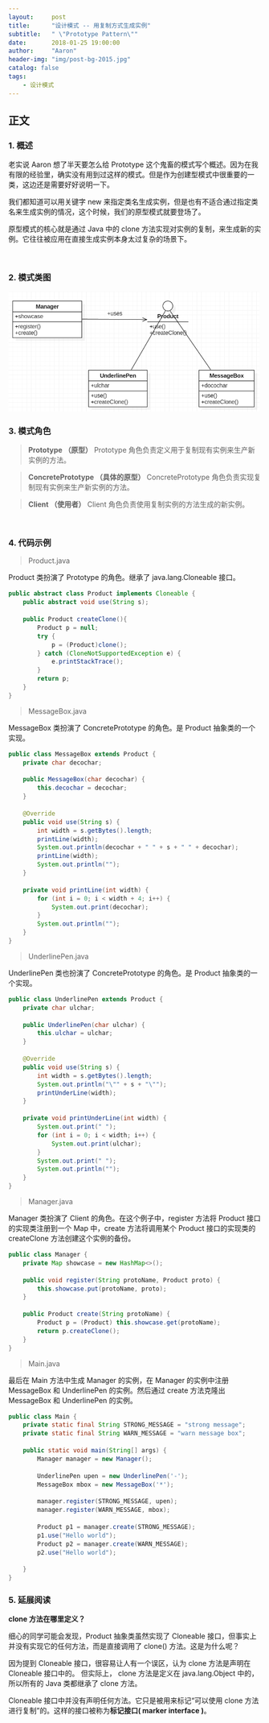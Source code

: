 ```yaml
---
layout:     post
title:      "设计模式 -- 用复制方式生成实例"
subtitle:   " \"Prototype Pattern\""
date:       2018-01-25 19:00:00
author:     "Aaron"
header-img: "img/post-bg-2015.jpg"
catalog: false
tags:
    - 设计模式
---
```



## 正文

### 1. 概述

老实说 Aaron 想了半天要怎么给 Prototype 这个鬼畜的模式写个概述。因为在我有限的经验里，确实没有用到过这样的模式。但是作为创建型模式中很重要的一类，这边还是需要好好说明一下。

我们都知道可以用关键字 new 来指定类名生成实例，但是也有不适合通过指定类名来生成实例的情况，这个时候，我们的原型模式就要登场了。

原型模式的核心就是通过 Java 中的 clone 方法实现对实例的复制，来生成新的实例。它往往被应用在直接生成实例本身太过复杂的场景下。

<br />

### 2. 模式类图
<img class="shadow" src="/img/in-post/prototypepattern/prototype-1.png" width="500">

<br />

### 3. 模式角色

> **Prototype （原型）**
Prototype 角色负责定义用于复制现有实例来生产新实例的方法。

> **ConcretePrototype （具体的原型）**
ConcretePrototype 角色负责实现复制现有实例来生产新实例的方法。

> **Client （使用者）**
Client 角色负责使用复制实例的方法生成的新实例。


<br />

### 4. 代码示例

> Product.java

Product 类扮演了 Prototype 的角色。继承了 java.lang.Cloneable 接口。

```java
public abstract class Product implements Cloneable {
    public abstract void use(String s);

    public Product createClone(){
        Product p = null;
        try {
            p = (Product)clone();
        } catch (CloneNotSupportedException e) {
            e.printStackTrace();
        }
        return p;
    }
}
```

> MessageBox.java

MessageBox 类扮演了 ConcretePrototype 的角色。是 Product 抽象类的一个实现。

```java
public class MessageBox extends Product {
    private char decochar;

    public MessageBox(char decochar) {
        this.decochar = decochar;
    }

    @Override
    public void use(String s) {
        int width = s.getBytes().length;
        printLine(width);
        System.out.println(decochar + " " + s + " " + decochar);
        printLine(width);
        System.out.println("");
    }

    private void printLine(int width) {
        for (int i = 0; i < width + 4; i++) {
            System.out.print(decochar);
        }
        System.out.println("");
    }
}
```

> UnderlinePen.java

UnderlinePen 类也扮演了 ConcretePrototype 的角色。是 Product 抽象类的一个实现。

```java
public class UnderlinePen extends Product {
    private char ulchar;

    public UnderlinePen(char ulchar) {
        this.ulchar = ulchar;
    }

    @Override
    public void use(String s) {
        int width = s.getBytes().length;
        System.out.println("\"" + s + "\"");
        printUnderLine(width);
    }

    private void printUnderLine(int width) {
        System.out.print(" ");
        for (int i = 0; i < width; i++) {
            System.out.print(ulchar);
        }
        System.out.print(" ");
        System.out.println("");
    }
}
```

> Manager.java

Manager 类扮演了 Client 的角色。在这个例子中，register 方法将 Product 接口的实现类注册到一个 Map 中，create 方法将调用某个 Product 接口的实现类的 createClone 方法创建这个实例的备份。

```java
public class Manager {
    private Map showcase = new HashMap<>();

    public void register(String protoName, Product proto) {
        this.showcase.put(protoName, proto);
    }

    public Product create(String protoName) {
        Product p = (Product) this.showcase.get(protoName);
        return p.createClone();
    }
}
```

> Main.java

最后在 Main 方法中生成 Manager 的实例，在 Manager 的实例中注册 MessageBox 和 UnderlinePen 的实例。然后通过 create 方法克隆出 MessageBox 和 UnderlinePen 的实例。

```java
public class Main {
    private static final String STRONG_MESSAGE = "strong message";
    private static final String WARN_MESSAGE = "warn message box";

    public static void main(String[] args) {
        Manager manager = new Manager();

        UnderlinePen upen = new UnderlinePen('-');
        MessageBox mbox = new MessageBox('*');

        manager.register(STRONG_MESSAGE, upen);
        manager.register(WARN_MESSAGE, mbox);

        Product p1 = manager.create(STRONG_MESSAGE);
        p1.use("Hello world");
        Product p2 = manager.create(WARN_MESSAGE);
        p2.use("Hello world");

    }
}
```

### 5. 延展阅读

**clone 方法在哪里定义？**

细心的同学可能会发现，Product 抽象类虽然实现了 Cloneable 接口，但事实上并没有实现它的任何方法，而是直接调用了 clone() 方法。这是为什么呢？

因为提到 Cloneable 接口，很容易让人有一个误区，认为 clone 方法是声明在 Cloneable 接口中的。 但实际上， clone 方法是定义在 java.lang.Object 中的，所以所有的 Java 类都继承了 clone 方法。

Cloneable 接口中并没有声明任何方法。它只是被用来标记“可以使用 clone 方法进行复制”的。这样的接口被称为**标记接口( marker interface )**。













